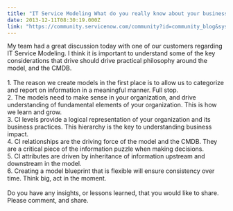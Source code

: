 ```yaml
---
title: "IT Service Modeling What do you really know about your business"
date: 2013-12-11T08:30:19.000Z
link: "https://community.servicenow.com/community?id=community_blog&sys_id=65ada2a9dbd0dbc01dcaf3231f961995"
---
```

<p>My team had a great discussion today with one of our customers regarding IT Service Modeling. I think it is important to understand some of the key considerations that drive should drive practical philosophy around the model, and the CMDB.<br /><br />1. The reason we create models in the first place is to allow us to categorize and report on information in a meaningful manner. Full stop. <br />2. The models need to make sense in your organization, and drive understanding of fundamental elements of your organization. This is how we learn and grow.<br />3. CI levels provide a logical representation of your organization and its business practices. This hierarchy is the key to understanding business impact.<br />4. CI relationships are the driving force of the model and the CMDB. They are a critical piece of the information puzzle when making decisions.<br />5. CI attributes are driven by inheritance of information upstream and downstream in the model. <br />6. Creating a model blueprint that is flexible will ensure consistency over time. Think big, act in the moment.<br /><br />Do you have any insights, or lessons learned, that you would like to share. Please comment, and share.</p>